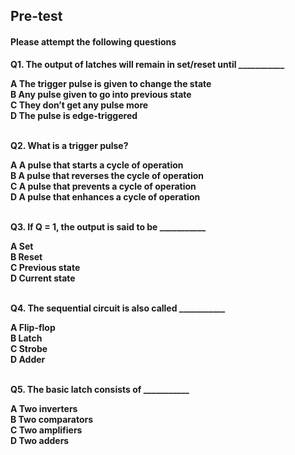 ## <b> Pre-test
#### Please attempt the following questions

Q1. The output of latches will remain in set/reset until ___________<br>

<b>A   The trigger pulse is given to change the state</b><br>
B   Any pulse given to go into previous state<br>
C   They don’t get any pulse more<br>
D   The pulse is edge-triggered<br><br>


Q2. What is a trigger pulse?<br>

<b>A   A pulse that starts a cycle of operation</b><br>
B   A pulse that reverses the cycle of operation<br>
C   A pulse that prevents a cycle of operation<br>
D   A pulse that enhances a cycle of operation<br><br>


Q3. If Q = 1, the output is said to be ___________<br>

<b>A   Set</b><br>
B   Reset<br>
C   Previous state<br>
D   Current state<br><br>


Q4. The sequential circuit is also called ___________<br>

A   Flip-flop<br>
<b>B   Latch</b><br>
C   Strobe<br>
D   Adder<br><br>


Q5. The basic latch consists of ___________<br>

<b>A   Two inverters</b><br>
B   Two comparators<br>
C   Two amplifiers<br>
D   Two adders
<br><br>